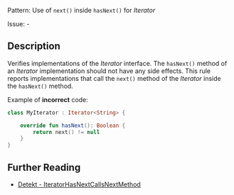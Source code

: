 Pattern: Use of `next()` inside `hasNext()` for _Iterator_

Issue: -

## Description

Verifies implementations of the _Iterator_ interface. The `hasNext()` method of an _Iterator_ implementation should not have any side effects. This rule reports implementations that call the `next()` method of the _Iterator_ inside the `hasNext()` method.

Example of **incorrect** code:

```kotlin
class MyIterator : Iterator<String> {

    override fun hasNext(): Boolean {
        return next() != null
    }
}
```

## Further Reading

* [Detekt - IteratorHasNextCallsNextMethod](https://detekt.github.io/detekt/potential-bugs.html#iteratorhasnextcallsnextmethod)